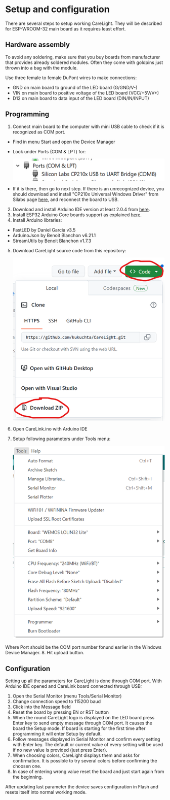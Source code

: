 # Setup and configuration
There are several steps to setup working CareLight. They will be described for ESP-WROOM-32 main board as it requires least effort.

## Hardware assembly
To avoid any soldering, make sure that you buy boards from manufacturer that provides already soldered modules. Often they come with goldpins just thrown into a bag with the module.

Use three female to female DuPont wires to make connections:
* GND on main board to ground of the LED board (G/GND/V-)
* VIN on main board to positive voltage of the LED board (VCC/+5V/V+)
* D12 on main board to data input of the LED board (DIN/IN/INPUT)

## Programming

1. Connect main board to the computer with mini USB cable to check if it is recognized as COM port.
  * Find in menu Start and open the Device Manager
  * Look under Ports (COM & LPT) for:
  
    ![Device manager](./Media/DevMan.png "Device manager")
  * If it is there, then go to next step. If there is an unrecognized device, you should download and install "CP210x Universal Windows Driver" from Silabs page [here](https://www.silabs.com/developers/usb-to-uart-bridge-vcp-drivers?tab=downloads), and reconnect the board to USB.
2. Download and install Arduino IDE version at least 2.0.4 from [here](https://www.arduino.cc/en/software).
3. Install ESP32 Arduino Core boards support as explained [here](https://docs.espressif.com/projects/arduino-esp32/en/latest/installing.html).
4. Install Arduino libraries:
  * FastLED by Daniel Garcia v3.5
  * ArduinoJson by Benoit Blanchon v6.21.1
  * StreamUtils by Benoit Blanchon v1.7.3
5. Download CareLight source code from this repository:

    ![Get source](./Media/GetSource.png "Get source")
    
6. Open CareLink.ino with Arduino IDE
7. Setup following parameters under Tools menu:

    ![Params](./Media/Params.png "Params")
    
  Where Port should be the COM port number fonund earlier in the Windows Device Manager.
8. Hit upload button.

## Configuration

Setting up all the parameters for CareLight is done through COM port. With Arduino IDE opened and CareLink board connected through USB: 
1. Open the Serial Monitor (menu Tools/Serial Monitor) 
2. Change connection speed to 115200 baud
3. Click into the Message field
4. Reset the board by pressing EN or RST button
5. When the round CareLight logo is displayed on the LED board press Enter key to send empty message through COM port. It causes the board the Setup mode. If board is starting for the first time after programming it will enter Setup by default.
6. Follow messages displayed in Serial Monitor and confirm every setting with Enter key. The default or current value of every setting will be used if no new value is provided (just press Enter). 
7. When choosing colors, CareLight displays them and asks for confirmation. It is possible to try several colors before confirming the choosen one. 
8. In case of entering wrong value reset the board and just start again from the beginning.

After updating last parameter the device saves configuration in Flash and resets itself into normal working mode.
